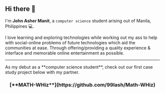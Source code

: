 ## Hi there 👋

I'm **John Asher Manit**, a `computer science` student arising out of  Manila, Philippines 💻.

I love learning and exploring technologies while working out my ass to help with social-online problems of future technologies which aid the communities at ease. Through offering/providing a quality experience & interface and memorable online entertainment as possible.

---
<p aligh="center">As my debut as a **computer science student**, check out our first case study project below with my partner.</p>
  <h3 align="center">[**MATH-WHiz**](https://github.com/99lash/Math-WHiz)</h3>
  
<!--
**99lash/99lash** is a ✨ _special_ ✨ repository because its `README.md` (this file) appears on your GitHub profile.

Here are some ideas to get you started:

- 🔭 I’m currently working on ...
- 🌱 I’m currently learning ...
- 👯 I’m looking to collaborate on ...
- 🤔 I’m looking for help with ...
- 💬 Ask me about ...
- 📫 How to reach me: ...
- 😄 Pronouns: ...
- ⚡ Fun fact: ...
-->

